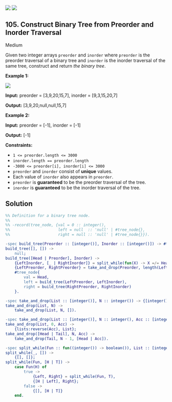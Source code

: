 [![](https://img.shields.io/github/stars/LeetCode-in-Erlang/LeetCode-in-Erlang?label=Stars&style=flat-square)](https://github.com/LeetCode-in-Erlang/LeetCode-in-Erlang)
[![](https://img.shields.io/github/forks/LeetCode-in-Erlang/LeetCode-in-Erlang?label=Fork%20me%20on%20GitHub%20&style=flat-square)](https://github.com/LeetCode-in-Erlang/LeetCode-in-Erlang/fork)

## 105\. Construct Binary Tree from Preorder and Inorder Traversal

Medium

Given two integer arrays `preorder` and `inorder` where `preorder` is the preorder traversal of a binary tree and `inorder` is the inorder traversal of the same tree, construct and return _the binary tree_.

**Example 1:**

![](https://assets.leetcode.com/uploads/2021/02/19/tree.jpg)

**Input:** preorder = [3,9,20,15,7], inorder = [9,3,15,20,7]

**Output:** [3,9,20,null,null,15,7]

**Example 2:**

**Input:** preorder = [-1], inorder = [-1]

**Output:** [-1]

**Constraints:**

*   `1 <= preorder.length <= 3000`
*   `inorder.length == preorder.length`
*   `-3000 <= preorder[i], inorder[i] <= 3000`
*   `preorder` and `inorder` consist of **unique** values.
*   Each value of `inorder` also appears in `preorder`.
*   `preorder` is **guaranteed** to be the preorder traversal of the tree.
*   `inorder` is **guaranteed** to be the inorder traversal of the tree.

## Solution

```erlang
%% Definition for a binary tree node.
%%
%% -record(tree_node, {val = 0 :: integer(),
%%                     left = null  :: 'null' | #tree_node{},
%%                     right = null :: 'null' | #tree_node{}}).

-spec build_tree(Preorder :: [integer()], Inorder :: [integer()]) -> #tree_node{} | null.
build_tree([], []) ->
    null;
build_tree([Head | Preorder], Inorder) ->
    {LeftInorder, [_ | RightInorder]} = split_while(fun(X) -> X =/= Head end, Inorder),
    {LeftPreorder, RightPreorder} = take_and_drop(Preorder, length(LeftInorder)),
    #tree_node{
        val = Head,
        left = build_tree(LeftPreorder, LeftInorder),
        right = build_tree(RightPreorder, RightInorder)
    }.

-spec take_and_drop(List :: [integer()], N :: integer()) -> {[integer()], [integer()]}.
take_and_drop(List, N) ->
    take_and_drop(List, N, []).

-spec take_and_drop(List :: [integer()], N :: integer(), Acc :: [integer()]) -> {[integer()], [integer()]}.
take_and_drop(List, 0, Acc) ->
    {lists:reverse(Acc), List};
take_and_drop([Head | Tail], N, Acc) ->
    take_and_drop(Tail, N - 1, [Head | Acc]).

-spec split_while(Fun :: fun((integer()) -> boolean()), List :: [integer()]) -> {[integer()], [integer()]}.
split_while(_, []) ->
    {[], []};
split_while(Fun, [H | T]) ->
    case Fun(H) of
        true ->
            {Left, Right} = split_while(Fun, T),
            {[H | Left], Right};
        false ->
            {[], [H | T]}
    end.
```
